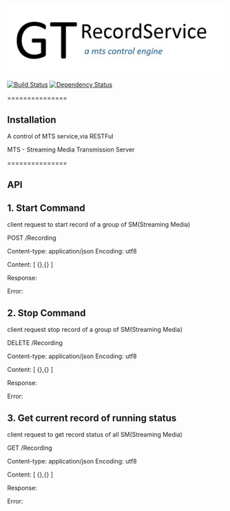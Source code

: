 
[![Build Status](./assets/logo.jpg)](./assets/logo.jpg)

 [![Build Status](https://travis-ci.org/tommywu23/GTRecordService.svg)](https://travis-ci.org/tommywu23/GTRecordService)
 [![Dependency Status](https://img.shields.io/gemnasium/tommywu23/GTRecordService.svg)](https://gemnasium.com/tommywu23/GTRecordService)

===============

## Installation

A control of MTS service,via RESTFul

MTS - Streaming Media Transmission Server

===============

## API

## 1. Start Command

client request to start record of a group of SM(Streaming Media)

POST /Recording

Content-type: application/json
Encoding: utf8

Content:
[
{},{}
]

Response:

Error:

## 2. Stop Command

client request stop record of a group of SM(Streaming Media)

DELETE /Recording

Content-type: application/json
Encoding: utf8

Content:
[
{},{}
]

Response:

Error:

## 3. Get current record of running status

client request to get record status of all SM(Streaming Media)

GET /Recording

Content-type: application/json
Encoding: utf8

Content:
[
{},{}
]

Response:

Error:


